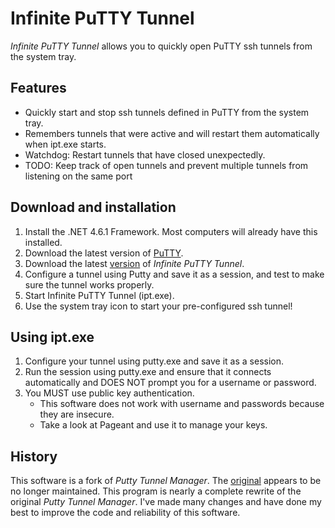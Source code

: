 # Infinite PuTTY Tunnel
*Infinite PuTTY Tunnel* allows you to quickly open PuTTY ssh tunnels from the system tray.

## Features

* Quickly start and stop ssh tunnels defined in PuTTY from the system tray.
* Remembers tunnels that were active and will restart them automatically when ipt.exe starts.
* Watchdog: Restart tunnels that have closed unexpectedly.
* TODO: Keep track of open tunnels and prevent multiple tunnels from listening on the same port

## Download and installation

1. Install the .NET 4.6.1 Framework. Most computers will already have this installed.
2. Download the latest version of [PuTTY](http://the.earth.li/~sgtatham/putty/latest/x86/putty-0.66-installer.exe).
3. Download the latest [version](https://github.com/dietsche/infinite-putty-tunnel/releases) of *Infinite PuTTY Tunnel*.
4. Configure a tunnel using Putty and save it as a session, and test to make sure the tunnel works properly.
5. Start Infinite PuTTY Tunnel (ipt.exe).
6. Use the system tray icon to start your pre-configured ssh tunnel!

## Using ipt.exe
1. Configure your tunnel using putty.exe and save it as a session.
2. Run the session using putty.exe and ensure that it connects automatically and DOES NOT prompt you for a username or password. 
3. You MUST use public key authentication.
    * This software does not work with username and passwords because they are insecure.
    * Take a look at Pageant and use it to manage your keys.

## History
This software is a fork of *Putty Tunnel Manager*. The [original](https://github.com/joeribekker/putty-tunnel-manager) appears to be no longer maintained.
This program is nearly a complete rewrite of the original *Putty Tunnel Manager*. I've made many changes and have done my best to improve the code and reliability of this software.

